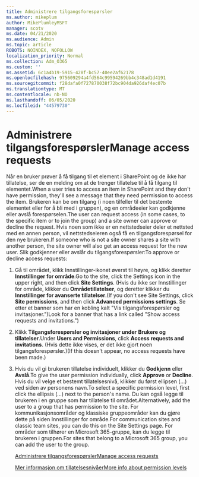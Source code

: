 ```yaml
---
title: Administrere tilgangsforespørsler
ms.author: mikeplum
author: MikePlumleyMSFT
manager: scotv
ms.date: 04/21/2020
ms.audience: Admin
ms.topic: article
ROBOTS: NOINDEX, NOFOLLOW
localization_priority: Normal
ms.collection: Adm_O365
ms.custom: ''
ms.assetid: 6c1a4b19-5915-428f-bc57-40ee2af62178
ms.openlocfilehash: 975609294a4fd564c99594269bb4c348ad1d4191
ms.sourcegitcommit: f28dafa0f727870038f72bc904da926daf4ec07b
ms.translationtype: MT
ms.contentlocale: nb-NO
ms.lasthandoff: 06/05/2020
ms.locfileid: "44579730"
---
```

# <a name="manage-access-requests"></a><span data-ttu-id="f39eb-102">Administrere tilgangsforespørsler</span><span class="sxs-lookup"><span data-stu-id="f39eb-102">Manage access requests</span></span>

<span data-ttu-id="f39eb-103">Når en bruker prøver å få tilgang til et element i SharePoint og de ikke har tillatelse, ser de en melding om at de trenger tillatelse til å få tilgang til elementet.</span><span class="sxs-lookup"><span data-stu-id="f39eb-103">When a user tries to access an item in SharePoint and they don't have permission, they'll see a message that they need permission to access the item.</span></span> <span data-ttu-id="f39eb-104">Brukeren kan be om tilgang (i noen tilfeller til det bestemte elementet eller for å bli med i gruppen), og en områdeeier kan godkjenne eller avslå forespørselen.</span><span class="sxs-lookup"><span data-stu-id="f39eb-104">The user can request access (in some cases, to the specific item or to join the group) and a site owner can approve or decline the request.</span></span> <span data-ttu-id="f39eb-105">Hvis noen som ikke er en nettstedseier deler et nettsted med en annen person, vil nettstedseieren også få en tilgangsforespørsel for den nye brukeren.</span><span class="sxs-lookup"><span data-stu-id="f39eb-105">If someone who is not a site owner shares a site with another person, the site owner will also get an access request for the new user.</span></span> <span data-ttu-id="f39eb-106">Slik godkjenner eller avslår du tilgangsforespørsler:</span><span class="sxs-lookup"><span data-stu-id="f39eb-106">To approve or decline access requests:</span></span>
  
1. <span data-ttu-id="f39eb-107">Gå til området, klikk Innstillinger-ikonet øverst til høyre, og klikk deretter **Innstillinger for område**.</span><span class="sxs-lookup"><span data-stu-id="f39eb-107">Go to the site, click the Settings icon in the upper right, and then click **Site Settings**.</span></span> <span data-ttu-id="f39eb-108">(Hvis du ikke ser Innstillinger for område, klikker du **Områdetillatelser**, og deretter klikker du **Innstillinger for avanserte tillatelser**.</span><span class="sxs-lookup"><span data-stu-id="f39eb-108">(If you don't see Site Settings, click **Site permissions**, and then click **Advanced permissions settings**.</span></span> <span data-ttu-id="f39eb-109">Se etter et banner som har en kobling kalt "Vis tilgangsforespørsler og invitasjoner.")</span><span class="sxs-lookup"><span data-stu-id="f39eb-109">Look for a banner that has a link called "Show access requests and invitations.")</span></span>
    
2. <span data-ttu-id="f39eb-110">Klikk **Tilgangsforespørsler og invitasjoner under** **Brukere og tillatelser**.</span><span class="sxs-lookup"><span data-stu-id="f39eb-110">Under **Users and Permissions**, click **Access requests and invitations**.</span></span> <span data-ttu-id="f39eb-111">(Hvis dette ikke vises, er det ikke gjort noen tilgangsforespørsler.)</span><span class="sxs-lookup"><span data-stu-id="f39eb-111">(If this doesn't appear, no access requests have been made.)</span></span>
    
3. <span data-ttu-id="f39eb-112">Hvis du vil gi brukeren tillatelse individuelt, klikker du **Godkjenn** eller **Avslå**.</span><span class="sxs-lookup"><span data-stu-id="f39eb-112">To give the user permission individually, click **Approve** or **Decline**.</span></span> <span data-ttu-id="f39eb-113">Hvis du vil velge et bestemt tillatelsesnivå, klikker du først ellipsen (...) ved siden av personens navn.</span><span class="sxs-lookup"><span data-stu-id="f39eb-113">To select a specific permission level, first click the ellipsis (...) next to the person's name.</span></span> <span data-ttu-id="f39eb-114">Du kan også legge til brukeren i en gruppe som har tillatelse til området.</span><span class="sxs-lookup"><span data-stu-id="f39eb-114">Alternatively, add the user to a group that has permission to the site.</span></span> <span data-ttu-id="f39eb-115">For kommunikasjonsområder og klassiske gruppeområder kan du gjøre dette på siden Innstillinger for område.</span><span class="sxs-lookup"><span data-stu-id="f39eb-115">For communication sites and classic team sites, you can do this on the Site Settings page.</span></span> <span data-ttu-id="f39eb-116">For områder som tilhører en Microsoft 365-gruppe, kan du legge til brukeren i gruppen.</span><span class="sxs-lookup"><span data-stu-id="f39eb-116">For sites that belong to a Microsoft 365 group, you can add the user to the group.</span></span>
    
    [<span data-ttu-id="f39eb-117">Administrere tilgangsforespørsler</span><span class="sxs-lookup"><span data-stu-id="f39eb-117">Manage access requests </span></span>](https://go.microsoft.com/fwlink/?linkid=2008747)
    
    [<span data-ttu-id="f39eb-118">Mer informasjon om tillatelsesnivåer</span><span class="sxs-lookup"><span data-stu-id="f39eb-118">More info about permission levels</span></span>](https://go.microsoft.com/fwlink/?linkid=867071)
    

